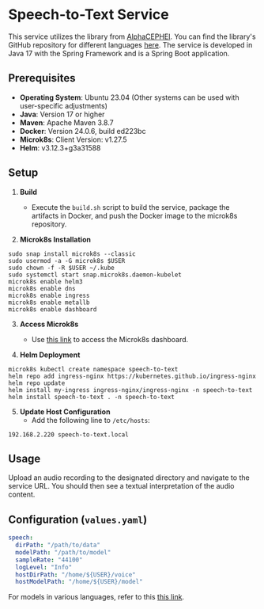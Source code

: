# Speech-to-Text Service

This service utilizes the library from [AlphaCEPHEI](https://alphacephei.com/vosk/). You can find the library's GitHub repository for different languages [here](https://github.com/alphacep/vosk-api/tree/master). The service is developed in Java 17 with the Spring Framework and is a Spring Boot application.

## Prerequisites
- **Operating System**: Ubuntu 23.04 (Other systems can be used with user-specific adjustments)
- **Java**: Version 17 or higher
- **Maven**: Apache Maven 3.8.7
- **Docker**: Version 24.0.6, build ed223bc
- **Microk8s**: Client Version: v1.27.5
- **Helm**: v3.12.3+g3a31588

## Setup

1. **Build**
    - Execute the `build.sh` script to build the service, package the artifacts in Docker, and push the Docker image to the microk8s repository.

2. **Microk8s Installation**
```
sudo snap install microk8s --classic
sudo usermod -a -G microk8s $USER
sudo chown -f -R $USER ~/.kube
sudo systemctl start snap.microk8s.daemon-kubelet
microk8s enable helm3
microk8s enable dns
microk8s enable ingress
microk8s enable metallb
microk8s enable dashboard
```


3. **Access Microk8s**
   - Use [this link](http://127.0.0.1:8001/api/v1/namespaces/kube-system/services/https:kubernetes-dashboard:/proxy/) to access the Microk8s dashboard.

4. **Helm Deployment**
```
microk8s kubectl create namespace speech-to-text
helm repo add ingress-nginx https://kubernetes.github.io/ingress-nginx
helm repo update
helm install my-ingress ingress-nginx/ingress-nginx -n speech-to-text
helm install speech-to-text . -n speech-to-text
```

5. **Update Host Configuration**
    - Add the following line to `/etc/hosts`:
```
192.168.2.220 speech-to-text.local
```

## Usage

Upload an audio recording to the designated directory and navigate to the service URL. You should then see a textual interpretation of the audio content.

## Configuration (`values.yaml`)

```yaml
speech:
  dirPath: "/path/to/data"
  modelPath: "/path/to/model"
  sampleRate: "44100"
  logLevel: "Info"
  hostDirPath: "/home/${USER}/voice"
  hostModelPath: "/home/${USER}/model"
```

For models in various languages, refer to this [this link](https://alphacephei.com/vosk/models).

